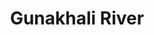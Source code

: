 ---
title: "Gunakhali River"
title_bn: "গুনাখালি নদী"
description: "This river has been originated from the Salta river and ends by meeting with Deluti river at the same Upazila, Paikgasa, Khulna. It flows about 10 km. along with 150 meter width. It has an direct tidel effect."
---